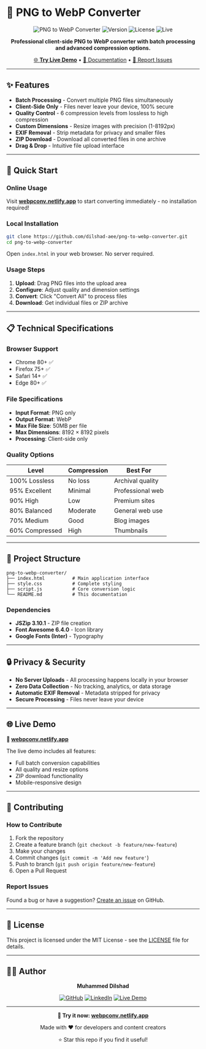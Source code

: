 # 🎨 PNG to WebP Converter

<div align="center">

![PNG to WebP Converter](https://img.shields.io/badge/PNG%20to%20WebP-Converter-blue?style=for-the-badge&logo=image&logoColor=white)
![Version](https://img.shields.io/badge/version-1.0.0-green?style=for-the-badge)
![License](https://img.shields.io/badge/license-MIT-orange?style=for-the-badge)
![Live](https://img.shields.io/badge/Live-Demo-success?style=for-the-badge&logo=netlify)

**Professional client-side PNG to WebP converter with batch processing and advanced compression options.**

[🌐 **Try Live Demo**](https://webpconv.netlify.app/) • [📖 Documentation](#documentation) • [🐛 Report Issues](https://github.com/dilshad-aee/png-to-webp-converter/issues)

</div>

---

## ✨ Features

- **Batch Processing** - Convert multiple PNG files simultaneously
- **Client-Side Only** - Files never leave your device, 100% secure
- **Quality Control** - 6 compression levels from lossless to high compression
- **Custom Dimensions** - Resize images with precision (1-8192px)
- **EXIF Removal** - Strip metadata for privacy and smaller files
- **ZIP Download** - Download all converted files in one archive
- **Drag & Drop** - Intuitive file upload interface

---

## 🚀 Quick Start

### Online Usage
Visit [**webpconv.netlify.app**](https://webpconv.netlify.app/) to start converting immediately - no installation required!

### Local Installation
```bash
git clone https://github.com/dilshad-aee/png-to-webp-converter.git
cd png-to-webp-converter
```

Open `index.html` in your web browser. No server required.

### Usage Steps
1. **Upload**: Drag PNG files into the upload area
2. **Configure**: Adjust quality and dimension settings
3. **Convert**: Click "Convert All" to process files
4. **Download**: Get individual files or ZIP archive

---

## 📋 Technical Specifications

### Browser Support
- Chrome 80+ ✅
- Firefox 75+ ✅
- Safari 14+ ✅
- Edge 80+ ✅

### File Specifications
- **Input Format**: PNG only
- **Output Format**: WebP
- **Max File Size**: 50MB per file
- **Max Dimensions**: 8192 × 8192 pixels
- **Processing**: Client-side only

### Quality Options
| Level | Compression | Best For |
|-------|-------------|----------|
| 100% Lossless | No loss | Archival quality |
| 95% Excellent | Minimal | Professional web |
| 90% High | Low | Premium sites |
| 80% Balanced | Moderate | General web use |
| 70% Medium | Good | Blog images |
| 60% Compressed | High | Thumbnails |

---

## 🔧 Project Structure

```
png-to-webp-converter/
├── index.html          # Main application interface
├── style.css           # Complete styling
├── script.js           # Core conversion logic
└── README.md           # This documentation
```

### Dependencies
- **JSZip 3.10.1** - ZIP file creation
- **Font Awesome 6.4.0** - Icon library
- **Google Fonts (Inter)** - Typography

---

## 🔒 Privacy & Security

- **No Server Uploads** - All processing happens locally in your browser
- **Zero Data Collection** - No tracking, analytics, or data storage
- **Automatic EXIF Removal** - Metadata stripped for privacy
- **Secure Processing** - Files never leave your device

---

## 🌐 Live Demo

**🔗 [webpconv.netlify.app](https://webpconv.netlify.app/)**

The live demo includes all features:
- Full batch conversion capabilities
- All quality and resize options
- ZIP download functionality
- Mobile-responsive design

---

## 🤝 Contributing

### How to Contribute
1. Fork the repository
2. Create a feature branch (`git checkout -b feature/new-feature`)
3. Make your changes
4. Commit changes (`git commit -m 'Add new feature'`)
5. Push to branch (`git push origin feature/new-feature`)
6. Open a Pull Request

### Report Issues
Found a bug or have a suggestion? [Create an issue](https://github.com/dilshad-aee/png-to-webp-converter/issues) on GitHub.

---

## 📄 License

This project is licensed under the MIT License - see the [LICENSE](LICENSE) file for details.

---

## 👨‍💻 Author

<div align="center">

**Muhammed Dilshad**

[![GitHub](https://img.shields.io/badge/GitHub-dilshad--aee-black?style=flat&logo=github)](https://github.com/dilshad-aee)
[![LinkedIn](https://img.shields.io/badge/LinkedIn-dilshadaee-blue?style=flat&logo=linkedin)](https://linkedin.com/in/dilshadaee)
[![Live Demo](https://img.shields.io/badge/Live%20Demo-webpconv.netlify.app-success?style=flat&logo=netlify)](https://webpconv.netlify.app/)

</div>

---

<div align="center">

**🌟 Try it now: [webpconv.netlify.app](https://webpconv.netlify.app/)**

Made with ❤️ for developers and content creators

⭐ Star this repo if you find it useful!

</div>
